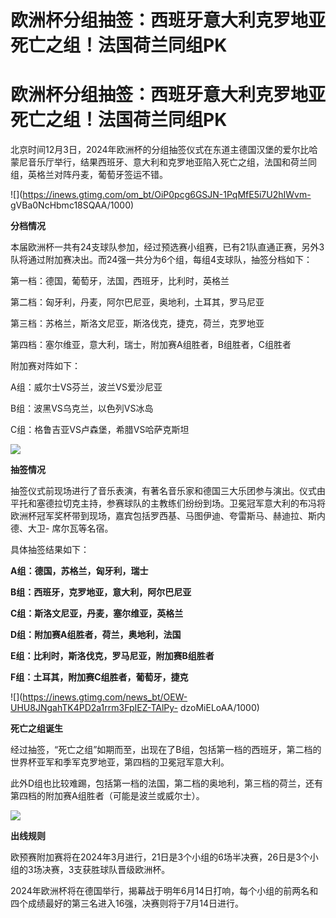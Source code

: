 # 欧洲杯分组抽签：西班牙意大利克罗地亚死亡之组！法国荷兰同组PK

# 欧洲杯分组抽签：西班牙意大利克罗地亚死亡之组！法国荷兰同组PK

北京时间12月3日，2024年欧洲杯的分组抽签仪式在东道主德国汉堡的爱尔比哈蒙尼音乐厅举行，结果西班牙、意大利和克罗地亚陷入死亡之组，法国和荷兰同组，英格兰对阵丹麦，葡萄牙签运不错。

![](https://inews.gtimg.com/om_bt/OiP0pcg6GSJN-1PqMfE5i7U2hIWvm-
gVBa0NcHbmc18SQAA/1000)

**分档情况**

本届欧洲杯一共有24支球队参加，经过预选赛小组赛，已有21队直通正赛，另外3队将通过附加赛决出。而24强一共分为6个组，每组4支球队，抽签分档如下：

第一档：德国，葡萄牙，法国，西班牙，比利时，英格兰

第二档：匈牙利，丹麦，阿尔巴尼亚，奥地利，土耳其，罗马尼亚

第三档：苏格兰，斯洛文尼亚，斯洛伐克，捷克，荷兰，克罗地亚

第四档：塞尔维亚，意大利，瑞士，附加赛A组胜者，B组胜者，C组胜者

附加赛对阵如下：

A组：威尔士VS芬兰，波兰VS爱沙尼亚

B组：波黑VS乌克兰，以色列VS冰岛

C组：格鲁吉亚VS卢森堡，希腊VS哈萨克斯坦

![](https://inews.gtimg.com/news_bt/OD9C81SJEGL0dRhuTe-0kGwS4yGaWo17wuTIfnfD_3zUwAA/1000)

**抽签情况**

抽签仪式前现场进行了音乐表演，有著名音乐家和德国三大乐团参与演出。仪式由平托和塞德拉切克主持，参赛球队的主教练们纷纷到场。卫冕冠军意大利的布冯将欧洲杯冠军奖杯带到现场，嘉宾包括罗西基、马图伊迪、夸雷斯马、赫迪拉、斯内德、大卫-
席尔瓦等名宿。

具体抽签结果如下：

**A组：德国，苏格兰，匈牙利，瑞士**

**B组：西班牙，克罗地亚，意大利，阿尔巴尼亚**

**C组：斯洛文尼亚，丹麦，塞尔维亚，英格兰**

**D组：附加赛A组胜者，荷兰，奥地利，法国**

**E组：比利时，斯洛伐克，罗马尼亚，附加赛B组胜者**

**F组：土耳其，附加赛C组胜者，葡萄牙，捷克**

![](https://inews.gtimg.com/news_bt/OEW-UHU8JNgahTK4PD2a1rrm3FpIEZ-TAlPy-
dzoMiELoAA/1000)

**死亡之组诞生**

经过抽签，“死亡之组”如期而至，出现在了B组，包括第一档的西班牙，第二档的世界杯亚军和季军克罗地亚，第四档的卫冕冠军意大利。

此外D组也比较难踢，包括第一档的法国，第二档的奥地利，第三档的荷兰，还有第四档的附加赛A组胜者（可能是波兰或威尔士）。

![](https://inews.gtimg.com/news_bt/Ob2TBxGJbGh3gdm0EqPu7l8F2z7RzY-4uN0Wj77iDzVfAAA/1000)

**出线规则**

欧预赛附加赛将在2024年3月进行，21日是3个小组的6场半决赛，26日是3个小组的3场决赛，3支获胜球队晋级欧洲杯。

2024年欧洲杯将在德国举行，揭幕战于明年6月14日打响，每个小组的前两名和四个成绩最好的第三名进入16强，决赛则将于7月14日进行。

